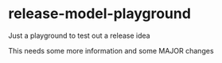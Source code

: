 # release-model-playground
Just a playground to test out a release idea

This needs some more information and some MAJOR changes
